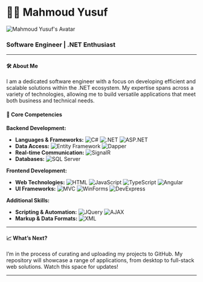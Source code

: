 # 👨‍💻 Mahmoud Yusuf

![Mahmoud Yusuf's Avatar]([https://www.gravatar.com/avatar/yourhash](https://gravatar.com/avatar/a206a52e25b2e4868cb927b14688503a?size=256&cache=1725424446870)?s=200) 

### Software Engineer | .NET Enthusiast

---

#### 🛠 About Me
I am a dedicated software engineer with a focus on developing efficient and scalable solutions within the .NET ecosystem. My expertise spans across a variety of technologies, allowing me to build versatile applications that meet both business and technical needs.

#### 🚀 Core Competencies

**Backend Development:**
- **Languages & Frameworks:** ![C#](https://img.shields.io/badge/-C%23-239120?style=flat-square&logo=c-sharp&logoColor=white) ![.NET](https://img.shields.io/badge/-.NET-512BD4?style=flat-square&logo=dotnet&logoColor=white) ![ASP.NET](https://img.shields.io/badge/-ASP.NET-5C2D91?style=flat-square&logo=dotnet&logoColor=white)
- **Data Access:** ![Entity Framework](https://img.shields.io/badge/-Entity_Framework-5C2D91?style=flat-square&logo=entity-framework&logoColor=white) ![Dapper](https://img.shields.io/badge/-Dapper-2C2E3B?style=flat-square&logo=dapper&logoColor=white)
- **Real-time Communication:** ![SignalR](https://img.shields.io/badge/-SignalR-1C88C7?style=flat-square&logo=signalr&logoColor=white)
- **Databases:** ![SQL Server](https://img.shields.io/badge/-SQL_Server-CC2927?style=flat-square&logo=microsoft-sql-server&logoColor=white)

**Frontend Development:**
- **Web Technologies:** ![HTML](https://img.shields.io/badge/-HTML-E34F26?style=flat-square&logo=html5&logoColor=white) ![JavaScript](https://img.shields.io/badge/-JavaScript-F7DF1E?style=flat-square&logo=javascript&logoColor=black) ![TypeScript](https://img.shields.io/badge/-TypeScript-3178C6?style=flat-square&logo=typescript&logoColor=white) ![Angular](https://img.shields.io/badge/-Angular-DD0031?style=flat-square&logo=angular&logoColor=white)
- **UI Frameworks:** ![MVC](https://img.shields.io/badge/-MVC-5C2D91?style=flat-square&logo=dotnet&logoColor=white) ![WinForms](https://img.shields.io/badge/-WinForms-0078D4?style=flat-square&logo=windows&logoColor=white) ![DevExpress](https://img.shields.io/badge/-DevExpress-FF6600?style=flat-square&logo=devexpress&logoColor=white)

**Additional Skills:**
- **Scripting & Automation:** ![JQuery](https://img.shields.io/badge/-JQuery-0769AD?style=flat-square&logo=jquery&logoColor=white) ![AJAX](https://img.shields.io/badge/-AJAX-4CAF50?style=flat-square&logo=ajax&logoColor=white)
- **Markup & Data Formats:** ![XML](https://img.shields.io/badge/-XML-FF6600?style=flat-square&logo=xml&logoColor=white)

---

#### 📈 What’s Next?
I’m in the process of curating and uploading my projects to GitHub. My repository will showcase a range of applications, from desktop to full-stack web solutions. Watch this space for updates!

---

